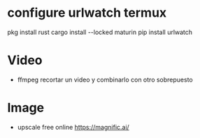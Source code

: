# configure urlwatch termux
pkg install rust
cargo install --locked maturin
pip install urlwatch

# Video
* ffmpeg recortar un video y combinarlo con otro sobrepuesto

# Image
* upscale free online https://magnific.ai/
